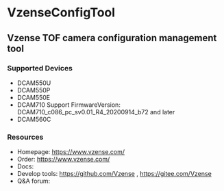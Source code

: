 # VzenseConfigTool

## Vzense TOF camera configuration management tool

### Supported Devices

- DCAM550U
- DCAM550P
- DCAM550E
- DCAM710
Support FirmwareVersion: DCAM710_c086_pc_sv0.01_R4_20200914_b72 and later
- DCAM560C

### Resources

- Homepage: https://www.vzense.com/
- Order: https://www.vzense.com/
- Docs:
- Develop tools: https://github.com/Vzense , https://gitee.com/Vzense
- Q&A forum: 
